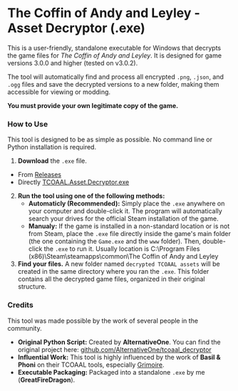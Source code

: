 # The Coffin of Andy and Leyley - Asset Decryptor (.exe)

This is a user-friendly, standalone executable for Windows that decrypts the game files for *The Coffin of Andy and Leyley*. It is designed for game versions 3.0.0 and higher (tested on v3.0.2).

The tool will automatically find and process all encrypted `.png`, `.json`, and `.ogg` files and save the decrypted versions to a new folder, making them accessible for viewing or modding.

**You must provide your own legitimate copy of the game.**

### How to Use

This tool is designed to be as simple as possible. No command line or Python installation is required.

1.  **Download** the `.exe` file.
- From [Releases](https://github.com/GreatFireDragon/TCOAAL_Asset_Decryptor/releases)
- Directly [TCOAAL.Asset.Decryptor.exe](https://github.com/GreatFireDragon/TCOAAL_Asset_Decryptor/releases/download/All/TCOAAL.Asset.Decryptor.exe)
2.  **Run the tool using one of the following methods:**
    *   **Automaticly (Recommended):** Simply place the `.exe` anywhere on your computer and double-click it. The program will automatically search your drives for the official Steam installation of the game.
    *   **Manualy:** If the game is installed in a non-standard location or is not from Steam, place the `.exe` file directly inside the game's main folder (the one containing the `Game.exe` and the `www` folder). Then, double-click the `.exe` to run it.
    Usually location is C:\Program Files (x86)\Steam\steamapps\common\The Coffin of Andy and Leyley
3.  **Find your files.** A new folder named `decrypted TCOAAL assets` will be created in the same directory where you ran the `.exe`. This folder contains all the decrypted game files, organized in their original structure.


### Credits

This tool was made possible by the work of several people in the community.

*   **Original Python Script:** Created by **AlternativeOne**. You can find the original project here: [github.com/AlternativeOne/tcoaal_decryptor](https://github.com/AlternativeOne/tcoaal_decryptor)
*   **Influential Work:** This tool is highly influenced by the work of **Basil & Phoni** on their TCOAAL tools, especially [Grimoire](https://codeberg.org/basil/grimoire).
*   **Executable Packaging:** Packaged into a standalone `.exe` by me (**GreatFireDragon**).
